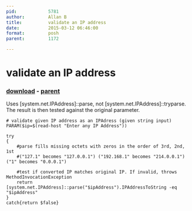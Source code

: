 ```yaml
---
pid:            5781
author:         Allan B
title:          validate an IP address
date:           2015-03-12 06:46:00
format:         posh
parent:         1172

---
```


# validate an IP address

### [download](//scripts/5781.ps1) - [parent](//scripts/1172.md)

Uses [system.net.IPAddress]::parse, not [system.net.IPAddress]::tryparse.
The result is then tested against the original parameter.

```posh
# validate given IP address as an IPAdress (given string input)
PARAM($ip=$(read-host "Enter any IP Address"))

try
{
    #parse fills missing octets with zeros in the order of 3rd, 2nd, 1st
    #("127.1" becomes "127.0.0.1") ("192.168.1" becomes "214.0.0.1") ("1" becomes "0.0.0.1")

    #test if converted IP matches original IP. If invalid, throws MethodInvocationException
    return [system.net.IPAddress]::parse("$ipAddress").IPAddressToString -eq "$ipAddress"
}
catch{return $false}

```
